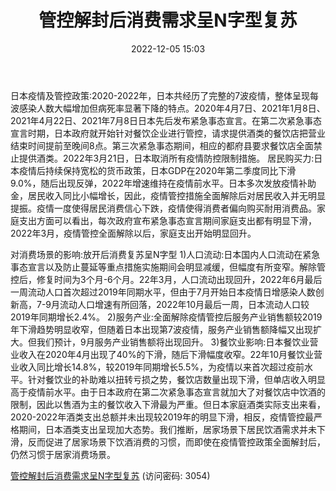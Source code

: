 ﻿---
title: 管控解封后消费需求呈N字型复苏
date: 2022-12-05 15:03
categories: 疫情对日本食品饮料行业影响分析
tags:
- 平安证券
- 疫情
- 食品饮料行业
- 解封
updated: 
---

日本疫情及管控政策:2020-2022年，日本共经历了完整的7波疫情，整体呈现每波感染人数大幅增加但病死率显著下降的特点。2020年4月7日、2021年1月8日、2021年4月22日、2021年7月8日日本先后发布紧急事态宣言。在第二次紧急事态宣言时期，日本政府就开始针对餐饮企业进行管控，请求提供酒类的餐饮店把营业结束时间提前至晚间8点。第三次紧急事态期间，相应的都府县要求餐饮店全面禁止提供酒类。2022年3月21日，日本取消所有疫情防控限制措施。
居民购买力:日本疫情后持续保持宽松的货币政策，日本GDP在2020年第二季度同比下滑9.0%，随后出现反弹，2022年增速维持在疫情前水平。日本多次发放疫情补助金，居民收入同比小幅增长，因此，疫情管控措施全面解除后对居民收入并无明显提振。疫情一度使得居民消费信心下跌，疫情使得消费者偏向购买耐用消费品。家庭支出方面可以看出，每次政府宣布紧急事态宣言期间家庭支出都有明显下滑，2022年3月，疫情管控全面解除以后，家庭支出开始明显回升。
<!-- more -->
对消费场景的影响:放开后消费复苏呈N字型
1)人口流动:日本国内人口流动在紧急事态宣言以及防止蔓延等重点措施实施期间会明显减缓，但幅度有所变窄。解除管控后，修复时间为3个月-6个月。22年3月，人口流动出现回升，2022年6月最后一周流动人口首次超过2019年同期水平，但由于7月开始日本疫情日增感染人数创新高，7-9月流动人口增速有所回落，2022年10月最后一周，日本流动人口较2019年同期增长2.4%。
2)服务产业:全面解除疫情管控后服务产业销售额较2019年下滑趋势明显收窄，但随着日本出现第7波疫情，服务产业销售额降幅又出现扩大。但我们预计，9月服务产业销售额将出现回升。
3)餐饮业影响:日本餐饮业营业收入在2020年4月出现了40%的下滑，随后下滑幅度收窄。22年10月餐饮业营业收入同比增长14.8%，较2019年同期增长5.5%，为疫情以来首次超过疫前水平。针对餐饮业的补助难以扭转亏损之势，餐饮店数量出现下滑，但单店收入明显高于疫情前水平。由于日本政府在第二次紧急事态宣言就加大了对餐饮店中饮酒的限制，因此以售酒为主的餐饮收入下滑最为严重。但日本家庭酒类实际支出来看，2020-2022年酒类支出总额并未出现较2019年的明显下滑，相反，疫情管控最严格期间，日本酒类支出呈现加大态势。我们推断，居家场景下居民饮酒需求并未下滑，反而促进了居家场景下饮酒消费的习惯，而即使在疫情管控政策全面解封后，仍然习惯于居家消费场景。

[管控解封后消费需求呈N字型复苏](https://url12.ctfile.com/f/3948612-740522741-20eec9?p=3054)
(访问密码: 3054)

